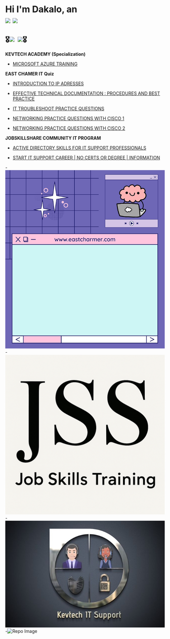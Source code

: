 <h1>Hi I'm Dakalo, an <br/><a href="https://github.com/Dakalo-Ndonde15/"><img src="https://img.shields.io/badge/-IT_SUPPORT_SPECIALIST-blue?style=for-the-badge"></a>
<a href="https://www.youtube.com/@dakalondonde"><img src="https://img.shields.io/badge/-YOUTUBER-red?style=for-the-badge&logo=youtube&logoSize=auto&color=%23E10600"></a>

<h2>🎖<a href="https://github.com/Dakalo-Ndonde15/CERTIFICATES/tree/main/Coursera%20Project%20Network"><img src="https://img.shields.io/badge/-HOME_LABS-gold?style=for-the-badge"></a>&nbsp;&nbsp;<a href="https://github.com/Dakalo-Ndonde15/CERTIFICATES/tree/main/Professional-Certificates"><img src="https://img.shields.io/badge/-CREDENTIALS-magenta?style=for-the-badge"></a>🎖</h2>

<b>KEVTECH ACADEMY (Specialization) </b>
  - [MICROSOFT AZURE TRAINING](https://www.kevtechitsupport.com/products/microsoft-azure-training)
   
<b>EAST CHAMER IT Quiz</b>
  - [INTRODUCTION TO IP ADRESSES](https://www.eastcharmer.com/participant-page/f00375de-4df3-4498-b1d2-e531b5b94d4a?programId=f00375de-4df3-4498-b1d2-e531b5b94d4a&participantId=0e76aa9a-750a-450d-aeb8-cc57cb529872)
 
 - [EFFECTIVE TECHNICAL DOCUMENTATION : PROCEDURES AND BEST PRACTICE  ](https://www.eastcharmer.com/participant-page/22b1c150-40a6-45c0-a7d4-5c17044b0e4c?programId=22b1c150-40a6-45c0-a7d4-5c17044b0e4c&participantId=3e54e5e8-6825-40c8-b36c-81ec1b442fd7)

  - [IT TROUBLESHOOT PRACTICE QUESTIONS ](https://www.eastcharmer.com/participant-page/2cd041a0-886e-4664-8da3-adb61ef067ec)
   
  - [NETWORKING PRACTICE QUESTIONS WITH CISCO 1](https://www.eastcharmer.com/participant-page/ee97e7f9-5b83-475c-8f31-f83660a3ccee?programId=ee97e7f9-5b83-475c-8f31-f83660a3ccee&participantId=f94feb6d-0017-4bd1-84e0-16f9ce60b1d1)

  - [NETWORKING PRACTICE QUESTIONS WITH CISCO 2](https://www.eastcharmer.com/participant-page/bdb89d5d-ec3f-4af4-8e1b-5af950000301)

<b>JOBSKILLSHARE COMMUNITY IT PROGRAM</b>
  - [ACTIVE DIRECTORY SKILLS FOR IT SUPPORT PROFESSIONALS](
https://www.udemy.com/share/106kSE3@6LJBsF_QxFE4dxCjX_24T9uMYjzodhUC_xfjFrGnXiZOtT-KIKg5Hcelit27qn5crw==/)

 - [START IT SUPPORT CAREER | NO CERTS OR DEGREE | INFORMATION](https://www.udemy.com/share/106Ae43@PysRzj1dzeQ90E6zejAkk7z2CPqt5-lQNkLN2BODUZF6965URzF_Rrj5Ef2kI1yrLw==/)

-![Repo Image](https://github.com/Dakalo-Ndonde15/CERTIFICATES/blob/main/Professional-Certificates/EAST%20CHAMER.png)
-![Repo Image](https://github.com/Dakalo-Ndonde15/CERTIFICATES/blob/main/Professional-Certificates/JOBSKILLSHARE%20COMUNITY%20.webp)
-![Repo Image](https://github.com/Dakalo-Ndonde15/CERTIFICATES/blob/main/Professional-Certificates/KevTech%20Academy.jpg)
-![Repo Image](https://github.com/Dakalo-Ndonde15/CERTIFICATES/blob/main/Professional-Certificates/coursera-projectnetwork-purplesquare.png)

